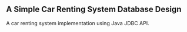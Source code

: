 ## A Simple Car Renting System Database Design
A car renting system implementation using Java JDBC API. 

